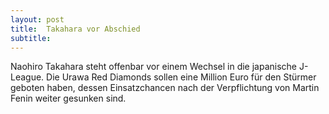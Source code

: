 ```yaml
---
layout: post
title:  Takahara vor Abschied
subtitle:  
---
```


Naohiro Takahara steht offenbar vor einem Wechsel in die japanische J-League. Die Urawa Red Diamonds sollen eine Million Euro für den Stürmer geboten haben, dessen Einsatzchancen nach der Verpflichtung von Martin Fenin weiter gesunken sind. 


